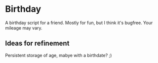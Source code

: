 Birthday
========

A birthday script for a friend. Mostly for fun, but I think it's bugfree.
Your mileage may vary.

## Ideas for refinement
Persistent storage of age, mabye with a birthdate? ;)